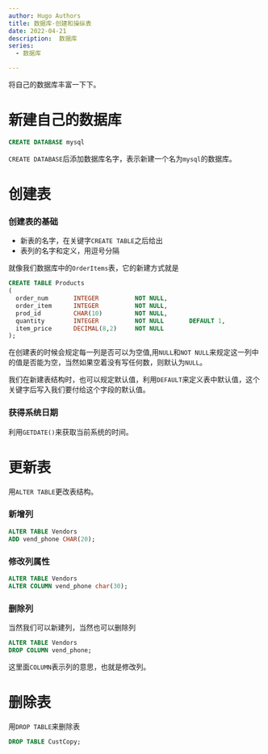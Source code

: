 ```yaml
---
author: Hugo Authors
title: 数据库-创建和操纵表
date: 2022-04-21
description:  数据库
series:
  - 数据库

---
```


将自己的数据库丰富一下下。

<!--more-->
# 新建自己的数据库
  ```sql
  CREATE DATABASE mysql
  ```
`CREATE DATABASE`后添加数据库名字，表示新建一个名为`mysql`的数据库。
# 创建表
   ### 创建表的基础
   - 新表的名字，在关键字`CREATE TABLE`之后给出
   - 表列的名字和定义，用逗号分隔 

   就像我们数据库中的`OrderItems`表，它的新建方式就是
```sql
CREATE TABLE Products
(
  order_num       INTEGER          NOT NULL,
  order_item      INTEGER          NOT NULL,
  prod_id         CHAR(10)         NOT NULL,
  quantity        INTEGER          NOT NULL       DEFAULT 1,
  item_price      DECIMAL(8,2)     NOT NULL
);
```

   在创建表的时候会规定每一列是否可以为空值,用`NULL`和`NOT NULL`来规定这一列中的值是否能为空，当然如果空着没有写任何数，则默认为`NULL`。

   我们在新建表结构时，也可以规定默认值，利用`DEFAULT`来定义表中默认值，这个关键字后写入我们要付给这个字段的默认值。

   ### 获得系统日期
   利用`GETDATE()`来获取当前系统的时间。

# 更新表
  用`ALTER TABLE`更改表结构。
   ### 新增列
   ```sql
   ALTER TABLE Vendors
   ADD vend_phone CHAR(20); 
   ```

   ### 修改列属性
   ```sql
   ALTER TABLE Vendors
   ALTER COLUMN vend_phone char(30);
   ```

   ### 删除列
   当然我们可以新建列，当然也可以删除列
   ```sql
   ALTER TABLE Vendors
   DROP COLUMN vend_phone;
   ```
   这里面`COLUMN`表示列的意思，也就是修改列。

# 删除表
  用`DROP TABLE`来删除表
  ```sql
  DROP TABLE CustCopy;
  ```